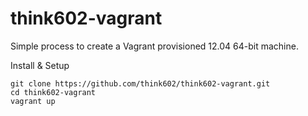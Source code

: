 think602-vagrant
================
Simple process to create a Vagrant provisioned 12.04 64-bit machine.

Install & Setup
  
    git clone https://github.com/think602/think602-vagrant.git
    cd think602-vagrant
    vagrant up
